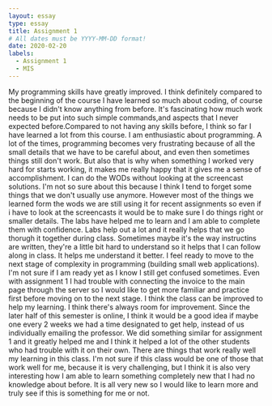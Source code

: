 ```yaml
---
layout: essay
type: essay
title: Assignment 1
# All dates must be YYYY-MM-DD format!
date: 2020-02-20
labels:
  - Assignment 1
  - MIS
---
```


My programming skills have greatly improved.
  I think definitely compared to the beginning of the course I have learned so much about coding, of course because I didn't know anything from before. It's fascinating how much work needs to be put into such simple commands,and aspects that I never expected before.Compared to not having any skills before, I think so far I have learned a lot from this course.
I am enthusiastic about programming.
  A lot of the times, programming becomes very frustrating because of all the small details that we have to be careful about, and even then sometimes things still don't work. But also that is why when something I worked very hard for starts working, it makes me really happy that it gives me a sense of accomplishment. 
I can do the WODs without looking at the screencast solutions.
  I'm not so sure about this because I think I tend to forget some things that we don't usually use anymore. However most of the things we learned form the wods we are still using it for recent assignments so even if i have to look at the screencasts it would be to make sure I do things right or smaller details. 
The labs have helped me to learn and I am able to complete them with confidence.
  Labs help out a lot and it really helps that we go thorugh it together during class. Sometimes maybe it's the way instructins are written, they're a little bit hard to understand so it helps that I can follow along in class. It helps me understand it better. 
I feel ready to move to the next stage of complexity in programming (building small web applications).
  I'm not sure if I am ready yet as I know I still get confused sometimes. Even with assignment 1 I had trouble with connecting the invoice to the main page through the server so I would like to get more familiar and practice first before moving on to the next stage. 
I think the class can be improved to help my learning.
  I think there's always room for improvement. Since the later half of this semester is online, I think it would be a good idea if maybe one every 2 weeks we had a time designated to get help, instead of us individually emailing the professor. We did something similar for assignment 1 and it greatly helped me and I think it helped a lot of the other students who had trouble with it on their own. 
There are things that work really well my learning in this class.
  I'm not sure if this class would be one of those that work well for me, because it is very challenging, but I think it is also very interesting how I am able to learn something completely new that I had no knowledge about before. It is all very new so I would like to learn more and truly see if this is something for me or not. 
